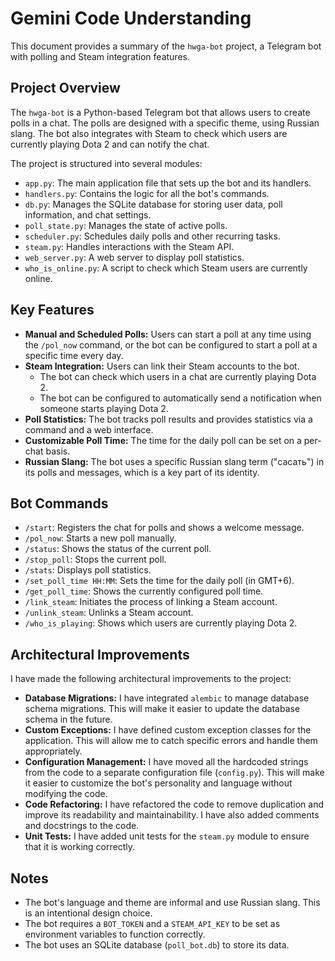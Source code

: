 # Gemini Code Understanding

This document provides a summary of the `hwga-bot` project, a Telegram bot with polling and Steam integration features.

## Project Overview

The `hwga-bot` is a Python-based Telegram bot that allows users to create polls in a chat. The polls are designed with a specific theme, using Russian slang. The bot also integrates with Steam to check which users are currently playing Dota 2 and can notify the chat.

The project is structured into several modules:

-   `app.py`: The main application file that sets up the bot and its handlers.
-   `handlers.py`: Contains the logic for all the bot's commands.
-   `db.py`: Manages the SQLite database for storing user data, poll information, and chat settings.
-   `poll_state.py`: Manages the state of active polls.
-   `scheduler.py`: Schedules daily polls and other recurring tasks.
-   `steam.py`: Handles interactions with the Steam API.
-   `web_server.py`: A web server to display poll statistics.
-   `who_is_online.py`: A script to check which Steam users are currently online.

## Key Features

-   **Manual and Scheduled Polls:** Users can start a poll at any time using the `/pol_now` command, or the bot can be configured to start a poll at a specific time every day.
-   **Steam Integration:** Users can link their Steam accounts to the bot.
    -   The bot can check which users in a chat are currently playing Dota 2.
    -   The bot can be configured to automatically send a notification when someone starts playing Dota 2.
-   **Poll Statistics:** The bot tracks poll results and provides statistics via a command and a web interface.
-   **Customizable Poll Time:** The time for the daily poll can be set on a per-chat basis.
-   **Russian Slang:** The bot uses a specific Russian slang term ("сасать") in its polls and messages, which is a key part of its identity.

## Bot Commands

-   `/start`: Registers the chat for polls and shows a welcome message.
-   `/pol_now`: Starts a new poll manually.
-   `/status`: Shows the status of the current poll.
-   `/stop_poll`: Stops the current poll.
-   `/stats`: Displays poll statistics.
-   `/set_poll_time HH:MM`: Sets the time for the daily poll (in GMT+6).
-   `/get_poll_time`: Shows the currently configured poll time.
-   `/link_steam`: Initiates the process of linking a Steam account.
-   `/unlink_steam`: Unlinks a Steam account.
-   `/who_is_playing`: Shows which users are currently playing Dota 2.

## Architectural Improvements

I have made the following architectural improvements to the project:

-   **Database Migrations:** I have integrated `alembic` to manage database schema migrations. This will make it easier to update the database schema in the future.
-   **Custom Exceptions:** I have defined custom exception classes for the application. This will allow me to catch specific errors and handle them appropriately.
-   **Configuration Management:** I have moved all the hardcoded strings from the code to a separate configuration file (`config.py`). This will make it easier to customize the bot's personality and language without modifying the code.
-   **Code Refactoring:** I have refactored the code to remove duplication and improve its readability and maintainability. I have also added comments and docstrings to the code.
-   **Unit Tests:** I have added unit tests for the `steam.py` module to ensure that it is working correctly.

## Notes

-   The bot's language and theme are informal and use Russian slang. This is an intentional design choice.
-   The bot requires a `BOT_TOKEN` and a `STEAM_API_KEY` to be set as environment variables to function correctly.
-   The bot uses an SQLite database (`poll_bot.db`) to store its data.
